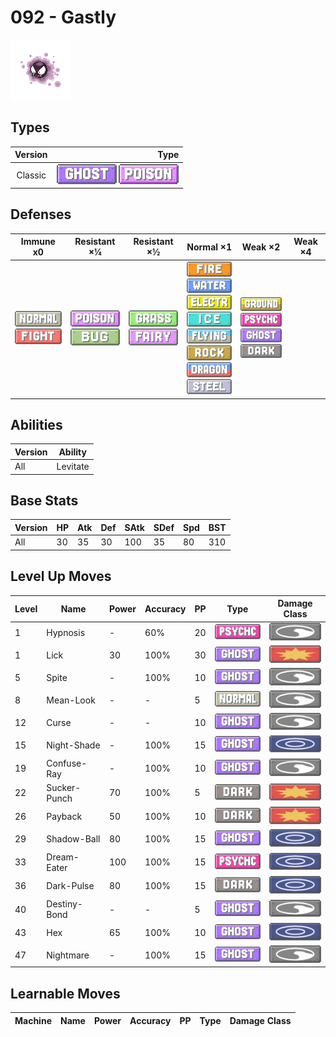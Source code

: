 # 092 - Gastly

![gastly](../img/pokemon/092.png)

## Types

| Version | Type                                                                |
| :-----: | ------------------------------------------------------------------: |
| Classic | ![ghost](../img/types/ghost.png) ![poison](../img/types/poison.png) |

## Defenses

| Immune x0                                                                     | Resistant ×¼                                                        | Resistant ×½                                                          | Normal ×1                                                                                                                                                                                                                                                                                             | Weak ×2                                                                                                                                             | Weak ×4 |
| ----------------------------------------------------------------------------- | ------------------------------------------------------------------- | --------------------------------------------------------------------- | ----------------------------------------------------------------------------------------------------------------------------------------------------------------------------------------------------------------------------------------------------------------------------------------------------- | --------------------------------------------------------------------------------------------------------------------------------------------------- | ------- |
| ![normal](../img/types/normal.png)<br/>![fighting](../img/types/fighting.png) | ![poison](../img/types/poison.png)<br/>![bug](../img/types/bug.png) | ![grass](../img/types/grass.png)<br/>![fairy](../img/types/fairy.png) | ![fire](../img/types/fire.png)<br/>![water](../img/types/water.png)<br/>![electric](../img/types/electric.png)<br/>![ice](../img/types/ice.png)<br/>![flying](../img/types/flying.png)<br/>![rock](../img/types/rock.png)<br/>![dragon](../img/types/dragon.png)<br/>![steel](../img/types/steel.png) | ![ground](../img/types/ground.png)<br/>![psychic](../img/types/psychic.png)<br/>![ghost](../img/types/ghost.png)<br/>![dark](../img/types/dark.png) |         |

## Abilities

| Version | Ability  |
| ------- | -------- |
| All     | Levitate |

## Base Stats

| Version | HP | Atk | Def | SAtk | SDef | Spd | BST |
| ------- | -- | --- | --- | ---- | ---- | --- | --- |
| All     | 30 | 35  | 30  | 100  | 35   | 80  | 310 |

## Level Up Moves

| Level | Name         | Power | Accuracy | PP | Type                                 | Damage Class                           |
| ----- | ------------ | ----- | -------- | -- | ------------------------------------ | -------------------------------------- |
| 1     | Hypnosis     | -     | 60%      | 20 | ![psychic](../img/types/psychic.png) | ![status](../img/types/status.png)     |
| 1     | Lick         | 30    | 100%     | 30 | ![ghost](../img/types/ghost.png)     | ![physical](../img/types/physical.png) |
| 5     | Spite        | -     | 100%     | 10 | ![ghost](../img/types/ghost.png)     | ![status](../img/types/status.png)     |
| 8     | Mean-Look    | -     | -        | 5  | ![normal](../img/types/normal.png)   | ![status](../img/types/status.png)     |
| 12    | Curse        | -     | -        | 10 | ![ghost](../img/types/ghost.png)     | ![status](../img/types/status.png)     |
| 15    | Night-Shade  | -     | 100%     | 15 | ![ghost](../img/types/ghost.png)     | ![special](../img/types/special.png)   |
| 19    | Confuse-Ray  | -     | 100%     | 10 | ![ghost](../img/types/ghost.png)     | ![status](../img/types/status.png)     |
| 22    | Sucker-Punch | 70    | 100%     | 5  | ![dark](../img/types/dark.png)       | ![physical](../img/types/physical.png) |
| 26    | Payback      | 50    | 100%     | 10 | ![dark](../img/types/dark.png)       | ![physical](../img/types/physical.png) |
| 29    | Shadow-Ball  | 80    | 100%     | 15 | ![ghost](../img/types/ghost.png)     | ![special](../img/types/special.png)   |
| 33    | Dream-Eater  | 100   | 100%     | 15 | ![psychic](../img/types/psychic.png) | ![special](../img/types/special.png)   |
| 36    | Dark-Pulse   | 80    | 100%     | 15 | ![dark](../img/types/dark.png)       | ![special](../img/types/special.png)   |
| 40    | Destiny-Bond | -     | -        | 5  | ![ghost](../img/types/ghost.png)     | ![status](../img/types/status.png)     |
| 43    | Hex          | 65    | 100%     | 10 | ![ghost](../img/types/ghost.png)     | ![special](../img/types/special.png)   |
| 47    | Nightmare    | -     | 100%     | 15 | ![ghost](../img/types/ghost.png)     | ![status](../img/types/status.png)     |

## Learnable Moves

| Machine | Name | Power | Accuracy | PP | Type | Damage Class |
| ------- | ---- | ----- | -------- | -- | ---- | ------------ |